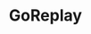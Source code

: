 ---
codehost: https://github.com/buger/goreplay
logohandle: goreplay
sort: goreplay
title: GoReplay
website: https://goreplay.org/
---